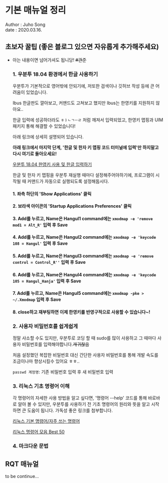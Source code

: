 #  기본 매뉴얼 정리
Author : Juho Song <br/>
date : 2020.03.16.

## 초보자 꿀팁 (좋은 블로그 있으면 자유롭게 추가해주세요)

* 아는 내용이면 넘어가셔도 됩니당! ~~#관준~~

  ### 1. 우분투 18.04 환경에서 한글 사용하기   
  
   우분투가 기본적으로 영어밖에 안되기에, 저또한 검색이나 깃허브 작성 등에 큰 어려움이 있었습니다.
   
  Ibus 한글판도 깔아보고, 커맨드도 고쳐보고 했지만 Ibus는 한영키를 지원하지 않아요..
  
  한글 입력에 성공하더라도 `ㅎㅏㄴㄱㅡㄹ` 처럼 깨져서 입력되었고, 한영키 맵핑과 UIM 패키지 통해 해결할 수 있었습니다!
  
  아래 링크에 상세히 설명되어 있습니다. 
  
  __아래 링크에서 마지막 단계, '한글 및 한자 키 맵핑 코드 터미널에 입력'만 하지말고 다시 여기로 돌아오세요!__
  
  [우분투 18.04 한영키 사용 및 한글 입력하기](https://pangtrue.tistory.com/70) 
  
  한글 및 한자 키 맵핑을 우분투 재실행 때마다 설정해주어야하기에, 프로그램이 시작될 때 커맨드가 자동으로 실행되도록 설정해둡시다.
  
  #### 1. 좌측 하단의 'Show Applications' 클릭 
  #### 2. 보라색 아이콘의 'Startup Applications Preferences' 클릭
  #### 3. Add를 누르고, Name은 Hangul1 command에는 `xmodmap -e 'remove mod1 = Alt_R'` 입력 후 Save
  #### 4. Add를 누르고, Name은 Hangul2 command에는 `xmodmap -e 'keycode 108 = Hangul'` 입력 후 Save
  #### 5. Add를 누르고, Name은 Hangul3 command에는 `xmodmap -e 'remove control = Control_R''` 입력 후 Save
  #### 6. Add를 누르고, Name은 Hangul4 command에는 `xmodmap -e 'keycode 105 = Hangul_Hanja'` 입력 후 Save
  #### 7. Add를 누르고, Name은 Hangul5 command에는 `xmodmap -pke > ~/.Xmodmap` 입력 후 Save
  #### 8. close하고 재부팅하면 이제 한영키를 반영구적으로 사용할 수 있습니다~!
 
 
  ### 2. 사용자 비밀번호를 쉽게쉽게
  
   정말 사소할 수도 있지만, 우분투로 코딩 할 때 sudo를 많이 사용하고 그 때마다 사용자 비밀번호를 입력해야합니다.~~개귀찮음~~
   
  처음 설정했던 복잡한 비밀번호 대신 간단한 사용자 비밀번호를 통해 개발 속도를 조금이나마 향상시킬수 있어요 ㅎㅎ..
  
  
  `passwd 계정명`: 기존 비밀번호 입력 후 새 비밀번호 입력
  
  ### 3. 리눅스 기초 명령어 이해
  
   각 명령어의 자세한 사용 방법을 알고 싶다면, '명령어 --help' 코드를 통해 바로바로 알아 볼 수 있지만, 
  우분투를 사용하기 전 기초 명령어의 원리와 뜻을 알고 시작하면 큰 도움이 됩니다.
  가독성 좋은 링크를 첨부합니다.
  
  [리눅스 기본 명령어/자주 쓰는 명령어](https://itholic.github.io/linux-basic-command/)
  
  [리눅스 명령어 모음 Best 50](https://dora-guide.com/linux-commands/)
  
  ### 4. 마크다운 문법 
  
## RQT 매뉴얼

  to be continue...
